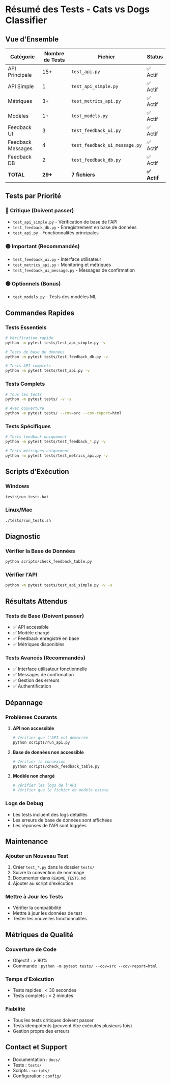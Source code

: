 # Résumé des Tests - Cats vs Dogs Classifier

## Vue d'Ensemble

| Catégorie | Nombre de Tests | Fichier | Status |
|-----------|----------------|---------|--------|
| API Principale | 15+ | `test_api.py` | ✅ Actif |
| API Simple | 1 | `test_api_simple.py` | ✅ Actif |
| Métriques | 3+ | `test_metrics_api.py` | ✅ Actif |
| Modèles | 1+ | `test_models.py` | ✅ Actif |
| Feedback UI | 3 | `test_feedback_ui.py` | ✅ Actif |
| Feedback Messages | 4 | `test_feedback_ui_message.py` | ✅ Actif |
| Feedback DB | 2 | `test_feedback_db.py` | ✅ Actif |
| **TOTAL** | **29+** | **7 fichiers** | **✅ Actif** |

## Tests par Priorité

### 🔴 Critique (Doivent passer)
- `test_api_simple.py` - Vérification de base de l'API
- `test_feedback_db.py` - Enregistrement en base de données
- `test_api.py` - Fonctionnalités principales

### 🟡 Important (Recommandés)
- `test_feedback_ui.py` - Interface utilisateur
- `test_metrics_api.py` - Monitoring et métriques
- `test_feedback_ui_message.py` - Messages de confirmation

### 🟢 Optionnels (Bonus)
- `test_models.py` - Tests des modèles ML

## Commandes Rapides

### Tests Essentiels
```bash
# Vérification rapide
python -m pytest tests/test_api_simple.py -v

# Tests de base de données
python -m pytest tests/test_feedback_db.py -v

# Tests API complets
python -m pytest tests/test_api.py -v
```

### Tests Complets
```bash
# Tous les tests
python -m pytest tests/ -v -s

# Avec couverture
python -m pytest tests/ --cov=src --cov-report=html
```

### Tests Spécifiques
```bash
# Tests feedback uniquement
python -m pytest tests/test_feedback_*.py -v

# Tests métriques uniquement
python -m pytest tests/test_metrics_api.py -v
```

## Scripts d'Exécution

### Windows
```cmd
tests\run_tests.bat
```

### Linux/Mac
```bash
./tests/run_tests.sh
```

## Diagnostic

### Vérifier la Base de Données
```bash
python scripts/check_feedback_table.py
```

### Vérifier l'API
```bash
python -m pytest tests/test_api_simple.py -v -s
```

## Résultats Attendus

### Tests de Base (Doivent passer)
- ✅ API accessible
- ✅ Modèle chargé
- ✅ Feedback enregistré en base
- ✅ Métriques disponibles

### Tests Avancés (Recommandés)
- ✅ Interface utilisateur fonctionnelle
- ✅ Messages de confirmation
- ✅ Gestion des erreurs
- ✅ Authentification

## Dépannage

### Problèmes Courants

1. **API non accessible**
   ```bash
   # Vérifier que l'API est démarrée
   python scripts/run_api.py
   ```

2. **Base de données non accessible**
   ```bash
   # Vérifier la connexion
   python scripts/check_feedback_table.py
   ```

3. **Modèle non chargé**
   ```bash
   # Vérifier les logs de l'API
   # Vérifier que le fichier de modèle existe
   ```

### Logs de Debug
- Les tests incluent des logs détaillés
- Les erreurs de base de données sont affichées
- Les réponses de l'API sont loggées

## Maintenance

### Ajouter un Nouveau Test
1. Créer `test_*.py` dans le dossier `tests/`
2. Suivre la convention de nommage
3. Documenter dans `README_TESTS.md`
4. Ajouter au script d'exécution

### Mettre à Jour les Tests
- Vérifier la compatibilité
- Mettre à jour les données de test
- Tester les nouvelles fonctionnalités

## Métriques de Qualité

### Couverture de Code
- Objectif : > 80%
- Commande : `python -m pytest tests/ --cov=src --cov-report=html`

### Temps d'Exécution
- Tests rapides : < 30 secondes
- Tests complets : < 2 minutes

### Fiabilité
- Tous les tests critiques doivent passer
- Tests idempotents (peuvent être exécutés plusieurs fois)
- Gestion propre des erreurs

## Contact et Support

- Documentation : `docs/`
- Tests : `tests/`
- Scripts : `scripts/`
- Configuration : `config/`
